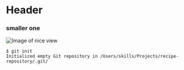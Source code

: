 # Header
### smaller one
![Image of nice view](https://cdn.discordapp.com/attachments/733357028986191892/1037102318845435904/IMG_2868.jpg)
```
$ git init
Initialized empty Git repository in /Users/skills/Projects/recipe-repository/.git/
```
